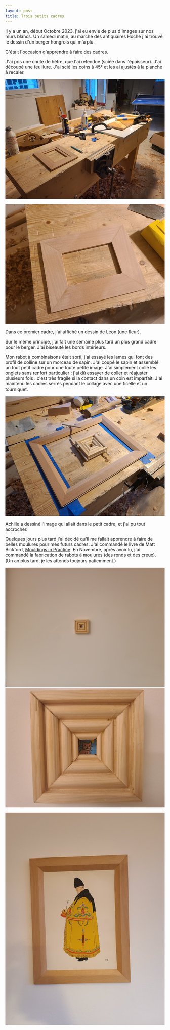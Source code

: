 ```yaml
---
layout: post
title: Trois petits cadres
---
```


Il y a un an, début Octobre 2023, j'ai eu envie de plus d'images sur
nos murs blancs. Un samedi matin, au marché des antiquaires Hoche j'ai
trouvé le dessin d'un berger hongrois qui m'a plu.

C'était l'occasion d'apprendre à faire des cadres.

J'ai pris une chute de hêtre, que l'ai refendue (sciée dans
l'épaisseur). J'ai découpé une feuillure. J'ai scié les coins à 45° et
les ai ajustés à la planche à recaler.

![](/media/petits-cadres-images/AD9-pzkaNZ9JGcdnHNyhq_-dDtfLTYmqr-PbljEaGFffpq7zJkfyNrZeOVBq-Yf1WVgPimkGCeNRnlJpvDH6Z5QHWjFKgitTfg%3Dw800-h800.jpg)

![](/media/petits-cadres-images/AD9-pzkLWndnFePptkXm23lBQHqMkPcPv7bfIgMTddbNyREiVVfGUALEiR6N8dW2nCQGfXyEDQb-wM3nmGdOgG6fbEaq8zECQA%3Dw800-h800.jpg) 

Dans ce premier cadre, j'ai affiché un dessin de Léon (une fleur).

Sur le même principe, j'ai fait une semaine plus tard un plus grand
cadre pour le berger. J'ai biseauté les bords intérieurs.

Mon rabot à combinaisons était sorti, j'ai essayé les lames qui font
des profil de colline sur un morceau de sapin. J'ai coupé le sapin et
assemblé un tout petit cadre pour une toute petite image. J'ai
simplement collé les onglets sans renfort particulier ; j'ai dû
essayer de coller et réajuster plusieurs fois : c'est très fragile si
la contact dans un coin est imparfait. J'ai maintenu les cadres serrés
pendant le collage avec une ficelle et un tourniquet.

![](/media/petits-cadres-images/AD9-pzmdo-c8pUsnCeuHdgj4CZqYAUdoY2mDPLD4-5W2WWYM0jC6ykuNAoME6eViUh4lsPnWqeiPGAqsctWZUDJRIITq4bI3mw%3Dw800-h800.jpg)

Achille a dessiné l'image qui allait dans le petit cadre, et j'ai pu
tout accrocher.

Quelques jours plus tard j'ai décidé qu'il me fallait apprendre à
faire de belles moulures pour mes futurs cadres. J'ai commandé le
livre de Matt Bickford, [Mouldings in
Practice](https://msbickford.com/product/mouldings-in-practice/). En
Novembre, après avoir lu, j'ai commandé la fabrication de rabots à
moulures (des ronds et des creux). (Un an plus tard, je les attends
toujours patiemment.)

![](/media/petits-cadres-images/AD9-pzmFoCF1pEc_YNAn-E_Rcjfre9d6DlVYDz3AzbK4E1nRPsKMmx8tRTYo2uPEhpv2TV0IzgG6iXS7QjPpBvDXhoKAvc88mA%3Dw800-h800.jpg) ![](/media/petits-cadres-images/AD9-pzkZOC1-cADNGrZ9PKiE8P6I0ef-X39PSftBT3LJTiq-F0cDqEPg6ouum8iDgyKXu24zGdOt0AdHI19NZRv_tnwsRD-pjA%3Dw800-h800.jpg) 

![](/media/petits-cadres-images/AD9-pzm8Onabli9gj26bKB7jbi6ixDWqNMm7EXpx2p1A0X0KPLsY8WSnQ_19TJ_c5C8ITakONmOB9lA82eHjdFdAg0gi_7Gpig%3Dw800-h800.jpg) 
